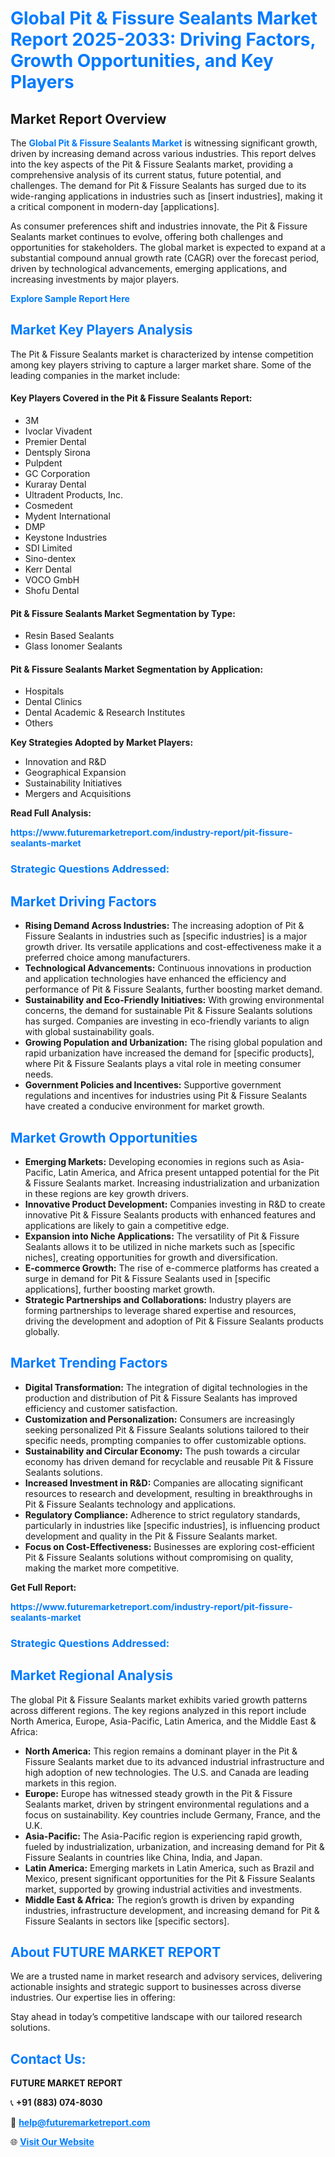 <h1 style="color: #007BFF;">Global Pit & Fissure Sealants Market Report 2025-2033: Driving Factors, Growth Opportunities, and Key Players</h1>

<section id="overview">
<h2>Market Report Overview</h2>
<p>The <a href="https://www.futuremarketreport.com/industry-report/pit-fissure-sealants-market" style="color: #007BFF; text-decoration: none;"><strong>Global Pit & Fissure Sealants Market</strong></a> is witnessing significant growth, driven by increasing demand across various industries. This report delves into the key aspects of the Pit & Fissure Sealants market, providing a comprehensive analysis of its current status, future potential, and challenges. The demand for Pit & Fissure Sealants has surged due to its wide-ranging applications in industries such as [insert industries], making it a critical component in modern-day [applications].</p>
<p>As consumer preferences shift and industries innovate, the Pit & Fissure Sealants market continues to evolve, offering both challenges and opportunities for stakeholders. The global market is expected to expand at a substantial compound annual growth rate (CAGR) over the forecast period, driven by technological advancements, emerging applications, and increasing investments by major players.</p>
</section>

<section id="overview">
<p><a href="https://www.futuremarketreport.com/request-sample/reportId=41708" style="color: #007BFF; text-decoration: none;"><strong>Explore Sample Report Here</strong></a></p>
</section>

<section id="key-players">
<h2 style="color: #007BFF;">Market Key Players Analysis</h2>
<p>The Pit & Fissure Sealants market is characterized by intense competition among key players striving to capture a larger market share. Some of the leading companies in the market include:</p>
<h4>Key Players Covered in the Pit & Fissure Sealants Report:</h4>
<ul><li>3M</li><li>Ivoclar Vivadent</li><li>Premier Dental</li><li>Dentsply Sirona</li><li>Pulpdent</li><li>GC Corporation</li><li>Kuraray Dental</li><li>Ultradent Products, Inc.</li><li>Cosmedent</li><li>Mydent International</li><li>DMP</li><li>Keystone Industries</li><li>SDI Limited</li><li>Sino-dentex</li><li>Kerr Dental</li><li>VOCO GmbH</li><li>Shofu Dental</li></ul>
<h4>Pit & Fissure Sealants Market Segmentation by Type:</h4>
<ul><li>Resin Based Sealants</li><li>Glass Ionomer Sealants</li></ul>

<h4>Pit & Fissure Sealants Market Segmentation by Application:</h4>
<ul><li>Hospitals</li><li>Dental Clinics</li><li>Dental Academic &amp; Research Institutes</li><li>Others</li></ul>
<p><strong>Key Strategies Adopted by Market Players:</strong></p>
<ul>
<li>Innovation and R&D</li>
<li>Geographical Expansion</li>
<li>Sustainability Initiatives</li>
<li>Mergers and Acquisitions</li>
</ul>
</section>

<section>
<p><strong>Read Full Analysis: </strong></p><a href="https://www.futuremarketreport.com/industry-report/pit-fissure-sealants-market" style="color: #007BFF; text-decoration: none;"><strong>https://www.futuremarketreport.com/industry-report/pit-fissure-sealants-market</strong></a>
<h3 style="color: #007BFF;">Strategic Questions Addressed:</h3>
</section>

<section id="driving-factors">
<h2 style="color: #007BFF;">Market Driving Factors</h2>
<ul>
<li><strong>Rising Demand Across Industries:</strong> The increasing adoption of Pit & Fissure Sealants in industries such as [specific industries] is a major growth driver. Its versatile applications and cost-effectiveness make it a preferred choice among manufacturers.</li>
<li><strong>Technological Advancements:</strong> Continuous innovations in production and application technologies have enhanced the efficiency and performance of Pit & Fissure Sealants, further boosting market demand.</li>
<li><strong>Sustainability and Eco-Friendly Initiatives:</strong> With growing environmental concerns, the demand for sustainable Pit & Fissure Sealants solutions has surged. Companies are investing in eco-friendly variants to align with global sustainability goals.</li>
<li><strong>Growing Population and Urbanization:</strong> The rising global population and rapid urbanization have increased the demand for [specific products], where Pit & Fissure Sealants plays a vital role in meeting consumer needs.</li>
<li><strong>Government Policies and Incentives:</strong> Supportive government regulations and incentives for industries using Pit & Fissure Sealants have created a conducive environment for market growth.</li>
</ul>
</section>

<section id="growth-opportunities">
<h2 style="color: #007BFF;">Market Growth Opportunities</h2>
<ul>
<li><strong>Emerging Markets:</strong> Developing economies in regions such as Asia-Pacific, Latin America, and Africa present untapped potential for the Pit & Fissure Sealants market. Increasing industrialization and urbanization in these regions are key growth drivers.</li>
<li><strong>Innovative Product Development:</strong> Companies investing in R&D to create innovative Pit & Fissure Sealants products with enhanced features and applications are likely to gain a competitive edge.</li>
<li><strong>Expansion into Niche Applications:</strong> The versatility of Pit & Fissure Sealants allows it to be utilized in niche markets such as [specific niches], creating opportunities for growth and diversification.</li>
<li><strong>E-commerce Growth:</strong> The rise of e-commerce platforms has created a surge in demand for Pit & Fissure Sealants used in [specific applications], further boosting market growth.</li>
<li><strong>Strategic Partnerships and Collaborations:</strong> Industry players are forming partnerships to leverage shared expertise and resources, driving the development and adoption of Pit & Fissure Sealants products globally.</li>
</ul>
</section>

<section id="trending-factors">
<h2 style="color: #007BFF;">Market Trending Factors</h2>
<ul>
<li><strong>Digital Transformation:</strong> The integration of digital technologies in the production and distribution of Pit & Fissure Sealants has improved efficiency and customer satisfaction.</li>
<li><strong>Customization and Personalization:</strong> Consumers are increasingly seeking personalized Pit & Fissure Sealants solutions tailored to their specific needs, prompting companies to offer customizable options.</li>
<li><strong>Sustainability and Circular Economy:</strong> The push towards a circular economy has driven demand for recyclable and reusable Pit & Fissure Sealants solutions.</li>
<li><strong>Increased Investment in R&D:</strong> Companies are allocating significant resources to research and development, resulting in breakthroughs in Pit & Fissure Sealants technology and applications.</li>
<li><strong>Regulatory Compliance:</strong> Adherence to strict regulatory standards, particularly in industries like [specific industries], is influencing product development and quality in the Pit & Fissure Sealants market.</li>
<li><strong>Focus on Cost-Effectiveness:</strong> Businesses are exploring cost-efficient Pit & Fissure Sealants solutions without compromising on quality, making the market more competitive.</li>
</ul>
</section>

<section>
<p><strong>Get Full Report: </strong></p><a href="https://www.futuremarketreport.com/industry-report/pit-fissure-sealants-market" style="color: #007BFF; text-decoration: none;"><strong>https://www.futuremarketreport.com/industry-report/pit-fissure-sealants-market</strong></a>
<h3 style="color: #007BFF;">Strategic Questions Addressed:</h3>
</section>


<section id="regional-analysis">
<h2 style="color: #007BFF;">Market Regional Analysis</h2>
<p>The global Pit & Fissure Sealants market exhibits varied growth patterns across different regions. The key regions analyzed in this report include North America, Europe, Asia-Pacific, Latin America, and the Middle East & Africa:</p>
<ul>
<li><strong>North America:</strong> This region remains a dominant player in the Pit & Fissure Sealants market due to its advanced industrial infrastructure and high adoption of new technologies. The U.S. and Canada are leading markets in this region.</li>
<li><strong>Europe:</strong> Europe has witnessed steady growth in the Pit & Fissure Sealants market, driven by stringent environmental regulations and a focus on sustainability. Key countries include Germany, France, and the U.K.</li>
<li><strong>Asia-Pacific:</strong> The Asia-Pacific region is experiencing rapid growth, fueled by industrialization, urbanization, and increasing demand for Pit & Fissure Sealants in countries like China, India, and Japan.</li>
<li><strong>Latin America:</strong> Emerging markets in Latin America, such as Brazil and Mexico, present significant opportunities for the Pit & Fissure Sealants market, supported by growing industrial activities and investments.</li>
<li><strong>Middle East & Africa:</strong> The region’s growth is driven by expanding industries, infrastructure development, and increasing demand for Pit & Fissure Sealants in sectors like [specific sectors].</li>
</ul>
</section>

<footer>
<h2 style="color: #007BFF;">About FUTURE MARKET REPORT</h2>
<p>We are a trusted name in market research and advisory services, delivering actionable insights and strategic support to businesses across diverse industries. Our expertise lies in offering:</p>

<p>Stay ahead in today’s competitive landscape with our tailored research solutions.</p>

<h2 style="color: #007BFF;">Contact Us:</h2>
<p><strong>FUTURE MARKET REPORT</strong></p>
<p>📞 <strong>+91 (883) 074-8030</strong></p>
<p>📧 <strong><a href="mailto:help@futuremarketreport.com" style="color: #007BFF;">help@futuremarketreport.com</a></strong></p>
<p>🌐 <strong><a href="https://www.futuremarketreport.com/" style="color: #007BFF;">Visit Our Website</a></strong></p>
</footer>